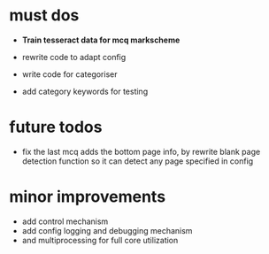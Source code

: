 # must dos

- **Train tesseract data for mcq markscheme**
- rewrite code to adapt config

- write code for categoriser
- add category keywords for testing

# future todos

- fix the last mcq adds the bottom page info, by rewrite blank page detection function so it can detect any page specified in config

# minor improvements

- add control mechanism
- add config logging and debugging mechanism
- and multiprocessing for full core utilization

